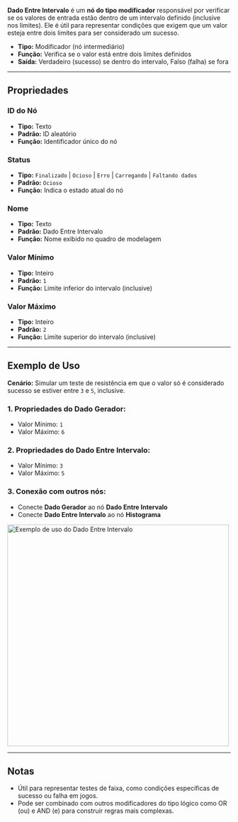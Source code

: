 **Dado Entre Intervalo** é um **nó do tipo modificador** responsável por verificar se os valores de entrada estão dentro de um intervalo definido (inclusive nos limites). Ele é útil para representar condições que exigem que um valor esteja entre dois limites para ser considerado um sucesso.

- **Tipo:** Modificador (nó intermediário)
- **Função:** Verifica se o valor está entre dois limites definidos
- **Saída:** Verdadeiro (sucesso) se dentro do intervalo, Falso (falha) se fora

---

## **Propriedades**

### **ID do Nó**

- **Tipo:** Texto
- **Padrão:** ID aleatório
- **Função:** Identificador único do nó

### **Status**

- **Tipo:** `Finalizado` | `Ocioso` | `Erro` | `Carregando` | `Faltando dados`
- **Padrão:** `Ocioso`
- **Função:** Indica o estado atual do nó

### **Nome**

- **Tipo:** Texto
- **Padrão:** Dado Entre Intervalo
- **Função:** Nome exibido no quadro de modelagem

### **Valor Mínimo**

- **Tipo:** Inteiro
- **Padrão:** `1`
- **Função:** Limite inferior do intervalo (inclusive)

### **Valor Máximo**

- **Tipo:** Inteiro
- **Padrão:** `2`
- **Função:** Limite superior do intervalo (inclusive)

---

## **Exemplo de Uso**

**Cenário:** Simular um teste de resistência em que o valor só é considerado sucesso se estiver entre `3` e `5`, inclusive.

### **1. Propriedades do Dado Gerador:**

- Valor Mínimo: `1`
- Valor Máximo: `6`

### **2. Propriedades do Dado Entre Intervalo:**

- Valor Mínimo: `3`
- Valor Máximo: `5`

### **3. Conexão com outros nós:**

- Conecte **Dado Gerador** ao nó **Dado Entre Intervalo**
- Conecte **Dado Entre Intervalo** ao nó **Histograma**

<img src="/images/dice-between-interval.png" width="500px" alt="Exemplo de uso do Dado Entre Intervalo"/>

---

## **Notas**

- Útil para representar testes de faixa, como condições específicas de sucesso ou falha em jogos.
- Pode ser combinado com outros modificadores do tipo lógico como OR (ou) e AND (e) para construir regras mais complexas.
